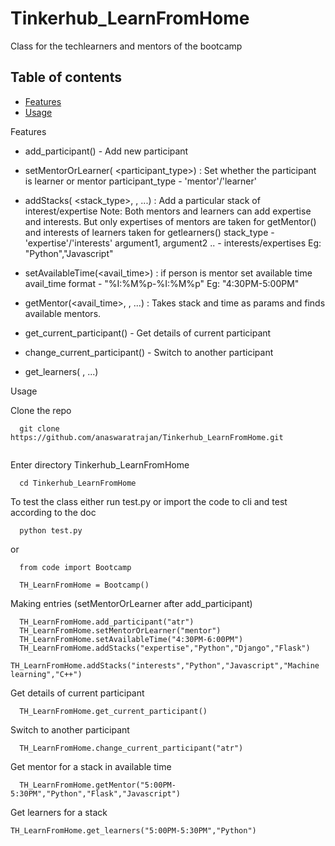 # Tinkerhub_LearnFromHome

Class for the techlearners and mentors of the bootcamp

Table of contents
-------------
* [Features](#features)
* [Usage](#usage)

Features

- add_participant(<username>) - Add new participant
  
- setMentorOrLearner( <participant_type>) : Set whether the participant is learner or mentor 
participant_type - 'mentor'/'learner'

- addStacks( <stack_type>, <argument1> ,<argument2> ...) : Add a particular stack of interest/expertise 
Note: Both mentors and learners can add expertise and interests. But only expertises of mentors are taken for getMentor()
and interests of learners taken for getlearners()
stack_type - 'expertise'/'interests' 
argument1, argument2 .. - interests/expertises Eg: "Python","Javascript"
  
- setAvailableTime(<avail_time>) : if person is mentor set available time 
avail_time format - "%I:%M%p-%I:%M%p" Eg: "4:30PM-5:00PM"

- getMentor(<avail_time>,<argument1> ,<argument2> ...) : Takes stack and time as params and finds available mentors.

- get_current_participant() - Get details of current participant

- change_current_participant(<username>) - Switch to another participant

- get_learners(<argument1> ,<argument2> ...)

Usage

Clone the repo
```
  git clone https://github.com/anaswaratrajan/Tinkerhub_LearnFromHome.git
  
```
Enter directory Tinkerhub_LearnFromHome
```
  cd Tinkerhub_LearnFromHome
```

To test the class either run test.py or import the code to cli and test according to the doc
```
  python test.py
``` 

or
```
  from code import Bootcamp

  TH_LearnFromHome = Bootcamp()
``` 
Making entries (setMentorOrLearner after add_participant)

```
  TH_LearnFromHome.add_participant("atr")
  TH_LearnFromHome.setMentorOrLearner("mentor")
  TH_LearnFromHome.setAvailableTime("4:30PM-6:00PM")
  TH_LearnFromHome.addStacks("expertise","Python","Django","Flask")
  TH_LearnFromHome.addStacks("interests","Python","Javascript","Machine learning","C++")
```
Get details of current participant 
```
  TH_LearnFromHome.get_current_participant()
```
Switch to another participant
```
  TH_LearnFromHome.change_current_participant("atr")
```
Get mentor for a stack in available time
```
  TH_LearnFromHome.getMentor("5:00PM-5:30PM","Python","Flask","Javascript")
```
Get learners for a stack
```
TH_LearnFromHome.get_learners("5:00PM-5:30PM","Python")
```
